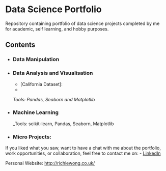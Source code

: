 # Data Science Portfolio
Repository containing portfolio of data science projects completed by me for academic, self learning, and hobby purposes.

## Contents

- ### Data Manipulation

- ### Data Analysis and Visualisation

    - [California Dataset]: 
    -

	_Tools: Pandas, Seaborn and Matplotlib_


- ### Machine Learning

	_Tools: scikit-learn, Pandas, Seaborn, Matplotlib 
  
- ### Micro Projects: 


If you liked what you saw, want to have a chat with me about the portfolio, work opportunities, or collaboration, feel free to contact me on: - [LinkedIn](https://www.linkedin.com/in/richieone/)


Personal Website: http://richiewong.co.uk/
